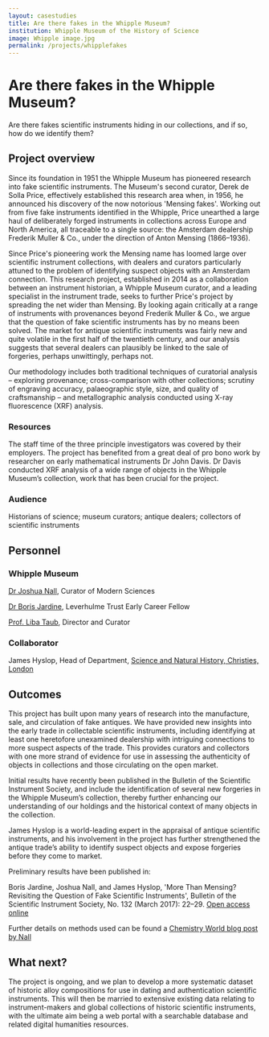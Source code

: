 ```yaml
---
layout: casestudies
title: Are there fakes in the Whipple Museum?
institution: Whipple Museum of the History of Science
image: Whipple image.jpg
permalink: /projects/whipplefakes
---
```


# Are there fakes in the Whipple Museum?

Are there fakes scientific instruments hiding in our collections, and if so, how do we identify them?


## Project overview

Since its foundation in 1951 the Whipple Museum has pioneered research into fake scientific instruments. The Museum's second curator, Derek de Solla Price, effectively established this research area when, in 1956, he announced his discovery of the now notorious 'Mensing fakes'. Working out from five fake instruments identified in the Whipple, Price unearthed a large haul of deliberately forged instruments in collections across Europe and North America, all traceable to a single source: the Amsterdam dealership Frederik Muller & Co., under the direction of Anton Mensing (1866–1936).

Since Price's pioneering work the Mensing name has loomed large over scientific instrument collections, with dealers and curators particularly attuned to the problem of identifying suspect objects with an Amsterdam connection. This research project, established in 2014 as a collaboration between an instrument historian, a Whipple Museum curator, and a leading specialist in the instrument trade, seeks to further Price's project by spreading the net wider than Mensing. By looking again critically at a range of instruments with provenances beyond Frederik Muller & Co., we argue that the question of fake scientific instruments has by no means been solved. The market for antique scientific instruments was fairly new and quite volatile in the first half of the twentieth century, and our analysis suggests that several dealers can plausibly be linked to the sale of forgeries, perhaps unwittingly, perhaps not.

Our methodology includes both traditional techniques of curatorial analysis – exploring provenance; cross-comparison with other collections; scrutiny of engraving accuracy, palaeographic style, size, and quality of craftsmanship – and metallographic analysis conducted using X-ray fluorescence (XRF) analysis.



### Resources

The staff time of the three principle investigators was covered by their employers. The project has benefited from a great deal of pro bono work by researcher on early mathematical instruments Dr John Davis. Dr Davis conducted XRF analysis of a wide range of objects in the Whipple Museum’s collection, work that has been crucial for the project.

### Audience 

Historians of science; museum curators; antique dealers; collectors of scientific instruments



## Personnel

### Whipple Museum 
[Dr Joshua Nall](https://www.people.hps.cam.ac.uk/index/support-staff/nall), Curator of Modern Sciences

[Dr Boris Jardine](https://www.people.hps.cam.ac.uk/index/fellows-associates/jardine-boris), Leverhulme Trust Early Career Fellow 

[Prof. Liba Taub](https://www.people.hps.cam.ac.uk/index/teaching-officers/taub), Director and Curator 

### Collaborator

James Hyslop, Head of Department, [Science and Natural History, Christies, London](https://www.christies.com/departments/Science-Natural-History-47-1.aspx)



## Outcomes

This project has built upon many years of research into the manufacture, sale, and circulation of fake antiques. We have provided new insights into the early trade in collectable scientific instruments, including identifying at least one heretofore unexamined dealership with intriguing connections to more suspect aspects of the trade. This provides curators and collectors with one more strand of evidence for use in assessing the authenticity of objects in collections and those circulating on the open market.

Initial results have recently been published in the Bulletin of the Scientific Instrument Society, and include the identification of several new forgeries in the Whipple Museum’s collection, thereby further enhancing our understanding of our holdings and the historical context of many objects in the collection.

James Hyslop is a world-leading expert in the appraisal of antique scientific instruments, and his involvement in the project has further strengthened the antique trade’s ability to identify suspect objects and expose forgeries before they come to market.

Preliminary results have been published in:

Boris Jardine, Joshua Nall, and James Hyslop, 'More Than Mensing? Revisiting the Question of Fake Scientific Instruments', Bulletin of the Scientific Instrument Society, No. 132 (March 2017): 22–29. [Open access online](https://static1.squarespace.com/static/54ec9b40e4b02904f4e09b74/t/58f8d3c944024341b370612c/1492702155316/Jardine_Nall_Hyslop_March.pdf) 

Further details on methods used can be found a [Chemistry World blog post by Nall](https://www.chemistryworld.com/opinion/how-to-spot-fake-scientific-instruments/3008560.article)

## What next?

The project is ongoing, and we plan to develop a more systematic dataset of historic alloy compositions for use in dating and authentication scientific instruments. This will then be married to extensive existing data relating to instrument-makers and global collections of historic scientific instruments, with the ultimate aim being a web portal with a searchable database and related digital humanities resources.

